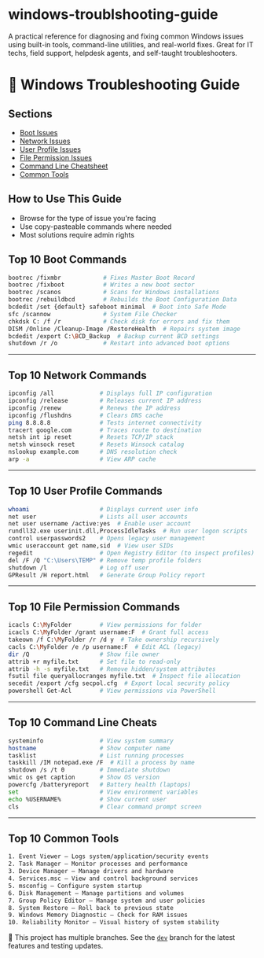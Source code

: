 # windows-troublshooting-guide
A practical reference for diagnosing and fixing common Windows issues using built-in tools, command-line utilities, and real-world fixes. Great for IT techs, field support, helpdesk agents, and self-taught troubleshooters.


# 🧰 Windows Troubleshooting Guide



## Sections

- [Boot Issues](boot-issues.md)
- [Network Issues](network-issues.md)
- [User Profile Issues](user-profiles.md)
- [File Permission Issues](file-permissions.md)
- [Command Line Cheatsheet](command-line-cheatsheet.md)
- [Common Tools](tools/README.md)


## How to Use This Guide

- Browse for the type of issue you're facing
- Use copy-pasteable commands where needed
- Most solutions require admin rights



## Top 10 Boot Commands
```sh
bootrec /fixmbr            # Fixes Master Boot Record
bootrec /fixboot           # Writes a new boot sector
bootrec /scanos            # Scans for Windows installations
bootrec /rebuildbcd        # Rebuilds the Boot Configuration Data
bcdedit /set {default} safeboot minimal  # Boot into Safe Mode
sfc /scannow               # System File Checker
chkdsk C: /f /r            # Check disk for errors and fix them
DISM /Online /Cleanup-Image /RestoreHealth  # Repairs system image
bcdedit /export C:\BCD_Backup  # Backup current BCD settings
shutdown /r /o             # Restart into advanced boot options
```

---

## Top 10 Network Commands
```sh
ipconfig /all             # Displays full IP configuration
ipconfig /release         # Releases current IP address
ipconfig /renew           # Renews the IP address
ipconfig /flushdns        # Clears DNS cache
ping 8.8.8.8              # Tests internet connectivity
tracert google.com        # Traces route to destination
netsh int ip reset        # Resets TCP/IP stack
netsh winsock reset       # Resets Winsock catalog
nslookup example.com      # DNS resolution check
arp -a                    # View ARP cache
```

---

## Top 10 User Profile Commands
```sh
whoami                    # Displays current user info
net user                  # Lists all user accounts
net user username /active:yes  # Enable user account
rundll32.exe userinit.dll,ProcessIdleTasks  # Run user logon scripts
control userpasswords2    # Opens legacy user management
wmic useraccount get name,sid  # View user SIDs
regedit                   # Open Registry Editor (to inspect profiles)
del /F /Q "C:\Users\TEMP" # Remove temp profile folders
shutdown /l               # Log off user
GPResult /H report.html   # Generate Group Policy report
```

---

## Top 10 File Permission Commands
```sh
icacls C:\MyFolder        # View permissions for folder
icacls C:\MyFolder /grant username:F  # Grant full access
takeown /f C:\MyFolder /r /d y  # Take ownership recursively
cacls C:\MyFolder /e /p username:F  # Edit ACL (legacy)
dir /Q                    # Show file owner
attrib +r myfile.txt      # Set file to read-only
attrib -h -s myfile.txt   # Remove hidden/system attributes
fsutil file queryallocranges myfile.txt  # Inspect file allocation
secedit /export /cfg secpol.cfg  # Export local security policy
powershell Get-Acl        # View permissions via PowerShell
```

---

## Top 10 Command Line Cheats
```sh
systeminfo                # View system summary
hostname                  # Show computer name
tasklist                  # List running processes
taskkill /IM notepad.exe /F  # Kill a process by name
shutdown /s /t 0          # Immediate shutdown
wmic os get caption       # Show OS version
powercfg /batteryreport   # Battery health (laptops)
set                       # View environment variables
echo %USERNAME%           # Show current user
cls                       # Clear command prompt screen
```

---

## Top 10 Common Tools
```txt
1. Event Viewer – Logs system/application/security events
2. Task Manager – Monitor processes and performance
3. Device Manager – Manage drivers and hardware
4. Services.msc – View and control background services
5. msconfig – Configure system startup
6. Disk Management – Manage partitions and volumes
7. Group Policy Editor – Manage system and user policies
8. System Restore – Roll back to previous state
9. Windows Memory Diagnostic – Check for RAM issues
10. Reliability Monitor – Visual history of system stability
```

🔀 This project has multiple branches. See the [`dev`](https://github.com/gervaseburkett/boot-issues-/blob/main/README.md) branch for the latest features and testing updates.

